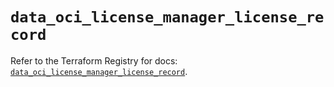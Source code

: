 # `data_oci_license_manager_license_record`

Refer to the Terraform Registry for docs: [`data_oci_license_manager_license_record`](https://registry.terraform.io/providers/oracle/oci/7.19.0/docs/data-sources/license_manager_license_record).
